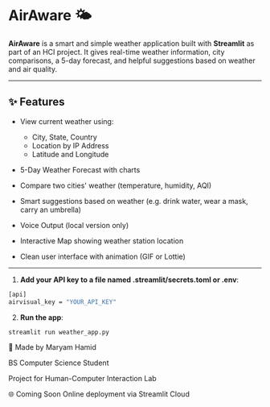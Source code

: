 # AirAware 🌤️

**AirAware** is a smart and simple weather application built with **Streamlit** as part of an HCI project.
It gives real-time weather information, city comparisons, a 5-day forecast, and helpful suggestions based on weather and air quality.

---

## ✨ Features

- View current weather using:
  - City, State, Country
  - Location by IP Address
  - Latitude and Longitude

- 5-Day Weather Forecast with charts

- Compare two cities' weather (temperature, humidity, AQI)

- Smart suggestions based on weather (e.g. drink water, wear a mask, carry an umbrella)

- Voice Output (local version only)

- Interactive Map showing weather station location

- Clean user interface with animation (GIF or Lottie)

---



1. **Add your API key to a file named .streamlit/secrets.toml or .env**:
```bash
[api]
airvisual_key = "YOUR_API_KEY"
```

2. **Run the app**:
```bash
streamlit run weather_app.py
```


👤 Made by
Maryam Hamid

BS Computer Science Student

Project for Human-Computer Interaction Lab

🌐 Coming Soon
Online deployment via Streamlit Cloud
